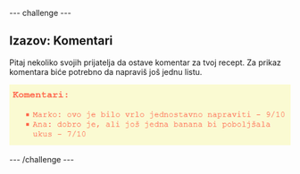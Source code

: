 \--- challenge \---

## Izazov: Komentari

Pitaj nekoliko svojih prijatelja da ostave komentar za tvoj recept. Za prikaz komentara biće potrebno da napraviš još jednu listu.

![screenshot](images/recipe-reviews.png)

\--- /challenge \---